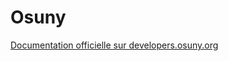 # Osuny

[Documentation officielle sur developers.osuny.org](https://developers.osuny.org/docs/website/)

